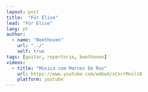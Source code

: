 ```yaml
---
layout: post
title:  "Für Elise"
lead: "Für Elise"
lang: pt
author:
  - name: "Beethoven"
    url: "../"
    self: true
tags: [guitar, repertorie, beethoven]
videos:
  - title: "Música com Marcos De Ros"
    url: https://www.youtube.com/embed/xCnrrMoslz8
    platform: youtube
---
```

